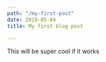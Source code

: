 ```yaml
---
path: "/my-first-post"
date: 2019-05-04
title: My first blog post

---
```

This will be super cool if it works